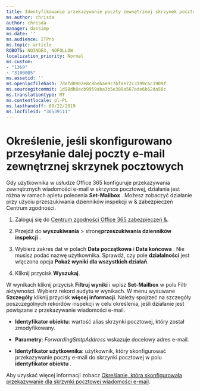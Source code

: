 ```yaml
---
title: Identyfikowanie przekazywanie poczty zewnętrznej skrzynek pocztowych w dziennikach inspekcji
ms.author: chrisda
author: chrisda
manager: dansimp
ms.date: ''
ms.audience: ITPro
ms.topic: article
ROBOTS: NOINDEX, NOFOLLOW
localization_priority: Normal
ms.custom:
- "1369"
- "3100005"
ms.assetid: ''
ms.openlocfilehash: 7defd0902e8c8bebae9c7bfee72c3199cbc1909f
ms.sourcegitcommit: 1d98db8acb9959aba3b5e308a567ade6b62da56c
ms.translationtype: MT
ms.contentlocale: pl-PL
ms.lasthandoff: 08/22/2019
ms.locfileid: "36539111"
---
```

# <a name="identify-when-external-email-forwarding-is-configured-on-mailboxes"></a>Określenie, jeśli skonfigurowano przesyłanie dalej poczty e-mail zewnętrznej skrzynek pocztowych

Gdy użytkownika w usłudze Office 365 konfiguruje przekazywania zewnętrznych wiadomości e-mail w skrzynce pocztowej, działania jest różna w ramach apletu polecenia **Set-Mailbox** . Możesz zobaczyć działanie przy użyciu przeszukiwania dzienników inspekcji w & zabezpieczeń Centrum zgodności.

1. Zaloguj się do [Centrum zgodności Office 365 zabezpieczeń &](https://protection.office.com/).

2. Przejdź do **wyszukiwania** > stronę**przeszukiwania dzienników inspekcji** .

3. Wybierz zakres dat w polach **Data początkowa** i **Data końcowa** . Nie musisz podać nazwę użytkownika. Sprawdź, czy pole **działalności** jest włączona opcja **Pokaż wyniki dla wszystkich działań**.

4. Kliknij przycisk **Wyszukaj**.

W wynikach kliknij przycisk **Filtruj wyniki** i wpisz **Set-Mailbox** w polu Filtr aktywności. Wybierz rekord audytu w wynikach. W menu wysuwane **Szczegóły** kliknij przycisk **więcej informacji**. Należy spojrzeć na szczegóły poszczególnych rekordów inspekcji w celu określenia, jeśli działanie jest powiązane z przekazywanie wiadomości e-mail.

- **Identyfikator obiektu**: wartość alias skrzynki pocztowej, który został zmodyfikowany.

- **Parametry**: _ForwardingSmtpAddress_ wskazuje docelowy adres e-mail.

- **Identyfikator użytkownika**: użytkownik, który skonfigurować przekazywanie poczty e-mail do skrzynki pocztowej w polu **identyfikator obiektu** .

Aby uzyskać więcej informacji zobacz [Określanie, która skonfigurowała przekazywanie dla skrzynki pocztowej wiadomości e-mail](https://docs.microsoft.com/office365/securitycompliance/auditing-troubleshooting-scenarios#determining-who-set-up-email-forwarding-for-a-mailbox).
